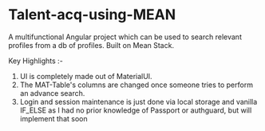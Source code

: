 # Talent-acq-using-MEAN
A multifunctional Angular project which can be used to search relevant profiles from a db of profiles.
Built on Mean Stack.

Key Highlights :-

1. UI is completely made out of MaterialUI.
2. The MAT-Table's columns are changed once someone tries to perform an advance search.
3. Login and session maintenance is just done via local storage and vanilla  IF_ELSE as I had no prior knowledge of Passport or authguard,    but will implement that soon


